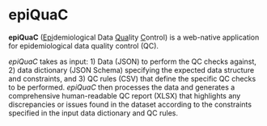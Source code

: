 # epiQuaC
**epiQuaC** (<u>Epi</u>demiological Data <u>Qua</u>lity <u>C</u>ontrol) is a web-native application for epidemiological data quality control (QC). 

_epiQuaC_ takes as input: 1) Data (JSON) to perform the QC checks against, 2) data dictionary (JSON Schema) specifying the expected data structure and constraints, and 3) QC rules (CSV) that define the specific QC checks to be performed. _epiQuaC_ then processes the data and generates a comprehensive human-readable QC report (XLSX) that highlights any discrepancies or issues found in the dataset according to the constraints specified in the input data dictionary and QC rules.
